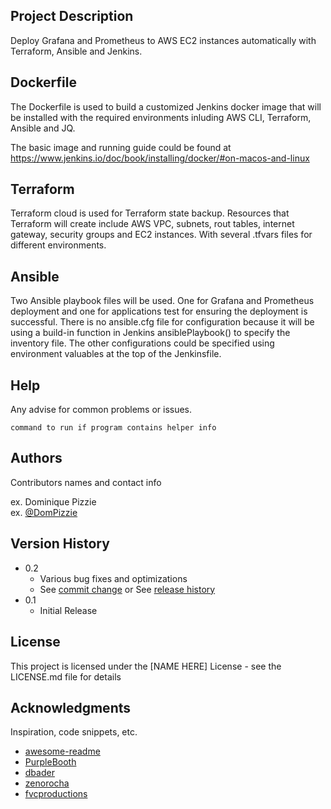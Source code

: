 ## Project Description

Deploy Grafana and Prometheus to AWS EC2 instances automatically with Terraform, Ansible and Jenkins.

## Dockerfile

The Dockerfile is used to build a customized Jenkins docker image that will be installed with the required
environments inluding AWS CLI, Terraform, Ansible and JQ.

The basic image and running guide could be found at
https://www.jenkins.io/doc/book/installing/docker/#on-macos-and-linux

## Terraform

Terraform cloud is used for Terraform state backup. Resources that Terraform will create include AWS VPC,
subnets, rout tables, internet gateway, security groups and EC2 instances. With several .tfvars files for
different environments.

## Ansible

Two Ansible playbook files will be used. One for Grafana and Prometheus deployment and one for applications test
for ensuring the deployment is successful. There is no ansible.cfg file for configuration because it will be using
a build-in function in Jenkins ansiblePlaybook() to specify the inventory file. The other configurations could be
specified using environment valuables at the top of the Jenkinsfile.

## Help

Any advise for common problems or issues.
```
command to run if program contains helper info
```

## Authors

Contributors names and contact info

ex. Dominique Pizzie  
ex. [@DomPizzie](https://twitter.com/dompizzie)

## Version History

* 0.2
    * Various bug fixes and optimizations
    * See [commit change]() or See [release history]()
* 0.1
    * Initial Release

## License

This project is licensed under the [NAME HERE] License - see the LICENSE.md file for details

## Acknowledgments

Inspiration, code snippets, etc.
* [awesome-readme](https://github.com/matiassingers/awesome-readme)
* [PurpleBooth](https://gist.github.com/PurpleBooth/109311bb0361f32d87a2)
* [dbader](https://github.com/dbader/readme-template)
* [zenorocha](https://gist.github.com/zenorocha/4526327)
* [fvcproductions](https://gist.github.com/fvcproductions/1bfc2d4aecb01a834b46)